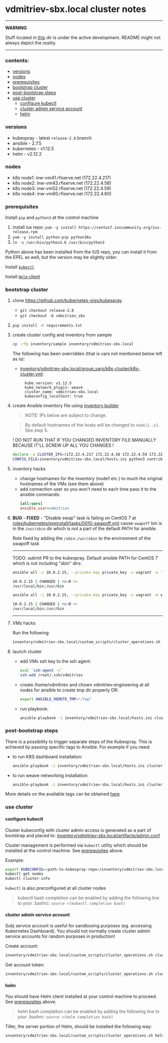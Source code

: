 vdmitriev-sbx.local cluster notes
=================================

---
**WARNING**

Stuff located in [this](./) dir is under the active development. README might not always depict the reality.

---

### contents:

- [versions](#versions)
- [nodes](#nodes)
- [prerequisites](#prerequisites)
- [bootstrap cluster](#bootstrap-cluster)
- [post-bootstrap steps](#post-bootstrap-steps)
- [use cluster](#use-cluster)
    - [configure kubectl](#configure-kubectl)
    - [cluster admin service account](#cluster-admin-service-account)
    - [helm](#helm)

### versions

- kubespray - latest `release-2.8` branch
- ansible - 2.7.5
- kubernetes - v1.12.5
- helm - v2.12.2

### nodes

- k8s node1: inw-vm41.rfiserve.net (172.22.4.217)
- k8s node2: inw-vm43.rfiserve.net (172.22.4.58)
- k8s node3: inw-vm52.rfiserve.net (172.22.4.59)
- k8s node4: inw-vm60.rfiserve.net (172.22.4.60)

### prerequisites

Install `pip` and `python3` at the control machine

1. install ius repo: `yum -y install https://centos7.iuscommunity.org/ius-release.rpm`
2. `yum -y install python-pip python36u`
3. `ln -s /usr/bin/python3.6 /usr/bin/python3`

Python above has been installed from the IUS repo, you can install it from the EPEL as well, but the version may be slightly older.

Install [`kubectl`](https://kubernetes.io/docs/tasks/tools/install-kubectl/)

Install [`Helm` client](https://github.com/helm/helm/releases)

### bootstrap cluster

1. clone https://github.com/kubernetes-sigs/kubespray
    - `git checkout release-2.8`
    - `git checkout -b vdmitriev_sbx`
2. `pip install -r requirements.txt`
3. create cluster config and inventory from sample
    
    ```sh
    cp -rfp inventory/sample inventory/vdmitriev-sbx.local
    ```

    The following has been overridden (that is vars not mentioned below left as is):

    - [inventory/vdmitriev-sbx.local/group_vars/k8s-cluster/k8s-cluster.yml](../../inventory/vdmitriev-sbx.local/group_vars/k8s-cluster/k8s-cluster.yml):

            kube_version: v1.12.5
            kube_network_plugin: weave
            cluster_name: vdmitriev-sbx.local
            kubeconfig_localhost: true
    
4. create Ansible inventory file using [inventory builder](../../contrib/inventory_builder/inventory.py)

    > NOTE: IPs below are subject to change.
    
    > By default hostnames of the hosts will be changed to `node[1..n]`. See step 5.
    
    ! DO NOT RUN THAT IF YOU CHANGED INVENTORY FILE MANUALLY BECAUSE IT'LL SCREW UP ALL YOU CHANGES !

    ```sh
    declare -a CLUSTER_IPS=(172.22.4.217 172.22.4.58 172.22.4.59 172.22.4.60)
    CONFIG_FILE=inventory/vdmitriev-sbx.local/hosts.ini python3 contrib/inventory_builder/inventory.py ${CLUSTER_IPS[@]}
    ```

5. inventory hacks
    - change hostnames for the inventory (node1 etc.) to much the original hostnames of the VMs (see them above)
    - add connection user so you won't need to each time pass it to the ansible commands: 
        ```ini
        [all:vars]
        ansible_user=vdmitriev
        ```

6. **BUG** - **FIXED** - "Disable swap" task is failing on CentOS 7 at [roles/kubernetes/preinstall/tasks/0010-swapoff.yml](../../roles/kubernetes/preinstall/tasks/0010-swapoff.yml) cause `swapoff` bin is in the `/usr/sbin` dir which is not a part of the default PATH for ansible.

    Role fixed by adding the `/sbin:/usr/sbin` to the environment of the swapoff task

    ------

    TODO: submit PR to the kubespray. Default ansible PATH for CentOS 7 which is not including "sbin" dirs:

    ```sh
    ansible all -i 10.0.2.15, --private-key private_key -u vagrant -a 'echo $PATH'
    
    10.0.2.15 | CHANGED | rc=0 >>
    /usr/local/bin:/usr/bin

    ansible all -i 10.0.2.15, --private-key private_key -u vagrant -m shell -a 'echo $PATH'
    
    10.0.2.15 | CHANGED | rc=0 >>
    /usr/local/bin:/usr/bin
    ```

    ------

7. VMs hacks

    Run the following:
    ```sh
    inventory/vdmitriev-sbx.local/custom_scripts/cluster_operations.sh prepare_host
    ```

8. launch cluster

    - add VMs ssh key to the ssh agent:
        ```sh
        eval `ssh-agent -s`
        ssh-add /root/.ssh/vdmitriev
        ```

    - create /home/vdmitriev and chown vdmitriev:engineering at all nodes for ansible to create tmp dir properly OR:
        ```sh
        export ANSIBLE_REMOTE_TMP="/tmp"
        ```

    - run playbook:
        ```sh
        ansible-playbook -i inventory/vdmitriev-sbx.local/hosts.ini cluster.yml -b -v
        ```

### post-bootstrap steps

There is a possibility to trigger separate steps of the Kubespray. This is achieved by passing specific tags to Ansible. For example if you need:

- to run K8S dashboard installation:
    ```sh
    ansible-playbook -i inventory/vdmitriev-sbx.local/hosts.ini cluster.yml -b -v -t dashboard
    ```

- to run weave networking installation:
    ```sh
    ansible-playbook -i inventory/vdmitriev-sbx.local/hosts.ini cluster.yml -b -v -t weave
    ```

More details on the available tags can be obtained [here](../../docs/ansible.md)

### use cluster

#### configure kubectl

Cluster kubeconfig with cluster admin access is generated as a part of bootstrap and placed to: [inventory/vdmitriev-sbx.local/artifacts/admin.conf](../../inventory/vdmitriev-sbx.local/artifacts/admin.conf)

Cluster management is performed via `kubectl` utility which should be installed at the control machine. See [prerequisites](#prerequisites) above.

Example:
```sh
export KUBECONFIG=<path-to-kubespray-repo>/inventory/vdmitriev-sbx.local/artifacts/admin.conf
kubectl get nodes
kubectl cluster-info
```

`kubectl` is also preconfigured at all cluster nodes

> kubectl bash completion can be enabled by adding the following line to your .bashrc: `source <(kubectl completion bash)`

#### cluster admin service account

Subj service account is useful for sandboxing purposes (eg. accessing Kubernetes Dashboard). You should not normally create cluster admin service accounts for random purposes in production!

Create account:
```sh
inventory/vdmitriev-sbx.local/custom_scripts/cluster_operations.sh cluster_admin_create
```

Get account token:
```sh
inventory/vdmitriev-sbx.local/custom_scripts/cluster_operations.sh cluster_admin_token
```

#### helm

You should have Helm client installed at your control machine to proceed. See [prerequisites](#prerequisites) above.

> helm bash completion can be enabled by adding the following line to your .bashrc: `source <(helm completion bash)`

Tiller, the server portion of Helm, should be installed the following way:
```sh
inventory/vdmitriev-sbx.local/custom_scripts/cluster_operations.sh helm_init

```


